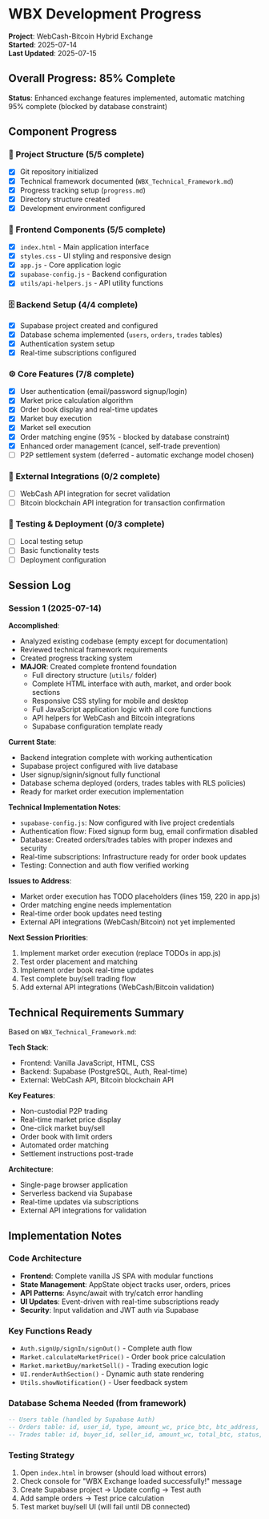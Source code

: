 # WBX Development Progress

**Project**: WebCash-Bitcoin Hybrid Exchange  
**Started**: 2025-07-14  
**Last Updated**: 2025-07-15  

## Overall Progress: 85% Complete

**Status**: Enhanced exchange features implemented, automatic matching 95% complete (blocked by database constraint)

## Component Progress

### 📁 Project Structure (5/5 complete)
- [x] Git repository initialized
- [x] Technical framework documented (`WBX_Technical_Framework.md`)
- [x] Progress tracking setup (`progress.md`)
- [x] Directory structure created
- [x] Development environment configured

### 🎨 Frontend Components (5/5 complete)
- [x] `index.html` - Main application interface
- [x] `styles.css` - UI styling and responsive design  
- [x] `app.js` - Core application logic
- [x] `supabase-config.js` - Backend configuration
- [x] `utils/api-helpers.js` - API utility functions

### 🗄️ Backend Setup (4/4 complete)
- [x] Supabase project created and configured
- [x] Database schema implemented (`users`, `orders`, `trades` tables)
- [x] Authentication system setup
- [x] Real-time subscriptions configured

### ⚙️ Core Features (7/8 complete)
- [x] User authentication (email/password signup/login)
- [x] Market price calculation algorithm
- [x] Order book display and real-time updates
- [x] Market buy execution
- [x] Market sell execution  
- [x] Order matching engine (95% - blocked by database constraint)
- [x] Enhanced order management (cancel, self-trade prevention)
- [ ] P2P settlement system (deferred - automatic exchange model chosen)

### 🔌 External Integrations (0/2 complete)
- [ ] WebCash API integration for secret validation
- [ ] Bitcoin blockchain API integration for transaction confirmation

### 🧪 Testing & Deployment (0/3 complete)
- [ ] Local testing setup
- [ ] Basic functionality tests
- [ ] Deployment configuration

## Session Log

### Session 1 (2025-07-14)
**Accomplished**:
- Analyzed existing codebase (empty except for documentation)
- Reviewed technical framework requirements
- Created progress tracking system
- **MAJOR**: Created complete frontend foundation
  - Full directory structure (`utils/` folder)
  - Complete HTML interface with auth, market, and order book sections
  - Responsive CSS styling for mobile and desktop
  - Full JavaScript application logic with all core functions
  - API helpers for WebCash and Bitcoin integrations
  - Supabase configuration template ready

**Current State**: 
- Backend integration complete with working authentication
- Supabase project configured with live database
- User signup/signin/signout fully functional
- Database schema deployed (orders, trades tables with RLS policies)
- Ready for market order execution implementation

**Technical Implementation Notes**:
- `supabase-config.js`: Now configured with live project credentials
- Authentication flow: Fixed signup form bug, email confirmation disabled
- Database: Created orders/trades tables with proper indexes and security
- Real-time subscriptions: Infrastructure ready for order book updates
- Testing: Connection and auth flow verified working

**Issues to Address**:
- Market order execution has TODO placeholders (lines 159, 220 in app.js)
- Order matching engine needs implementation
- Real-time order book updates need testing
- External API integrations (WebCash/Bitcoin) not yet implemented

**Next Session Priorities**:
1. Implement market order execution (replace TODOs in app.js)
2. Test order placement and matching
3. Implement order book real-time updates
4. Test complete buy/sell trading flow
5. Add external API integrations (WebCash/Bitcoin validation)

## Technical Requirements Summary

Based on `WBX_Technical_Framework.md`:

**Tech Stack**: 
- Frontend: Vanilla JavaScript, HTML, CSS
- Backend: Supabase (PostgreSQL, Auth, Real-time)
- External: WebCash API, Bitcoin blockchain API

**Key Features**:
- Non-custodial P2P trading
- Real-time market price display
- One-click market buy/sell
- Order book with limit orders
- Automated order matching
- Settlement instructions post-trade

**Architecture**:
- Single-page browser application
- Serverless backend via Supabase
- Real-time updates via subscriptions
- External API integrations for validation

## Implementation Notes

### Code Architecture
- **Frontend**: Complete vanilla JS SPA with modular functions
- **State Management**: AppState object tracks user, orders, prices
- **API Patterns**: Async/await with try/catch error handling
- **UI Updates**: Event-driven with real-time subscriptions ready
- **Security**: Input validation and JWT auth via Supabase

### Key Functions Ready
- `Auth.signUp/signIn/signOut()` - Complete auth flow
- `Market.calculateMarketPrice()` - Order book price calculation  
- `Market.marketBuy/marketSell()` - Trading execution logic
- `UI.renderAuthSection()` - Dynamic auth state rendering
- `Utils.showNotification()` - User feedback system

### Database Schema Needed (from framework)
```sql
-- Users table (handled by Supabase Auth)
-- Orders table: id, user_id, type, amount_wc, price_btc, btc_address, status
-- Trades table: id, buyer_id, seller_id, amount_wc, total_btc, status, settled_at
```

### Testing Strategy
1. Open `index.html` in browser (should load without errors)
2. Check console for "WBX Exchange loaded successfully!" message
3. Create Supabase project → Update config → Test auth
4. Add sample orders → Test price calculation
5. Test market buy/sell UI (will fail until DB connected)
